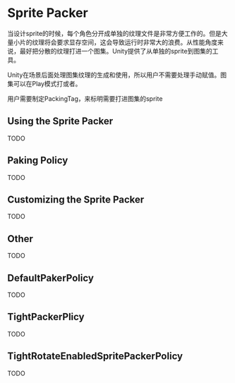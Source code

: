 # Sprite Packer

当设计sprite的时候，每个角色分开成单独的纹理文件是非常方便工作的。但是大量小片的纹理将会要求显存空间，这会导致运行时非常大的浪费。从性能角度来说，最好把分散的纹理打进一个图集。Unity提供了从单独的sprite到图集的工具。

Unity在场景后面处理图集纹理的生成和使用，所以用户不需要处理手动赋值。图集可以在Play模式打或者。

用户需要制定PackingTag，来标明需要打进图集的sprite

## Using the Sprite Packer
TODO

## Paking Policy
TODO

## Customizing the Sprite Packer
TODO

## Other
TODO

## DefaultPakerPolicy
TODO

## TightPackerPlicy
TODO

## TightRotateEnabledSpritePackerPolicy
TODO
